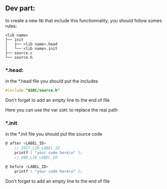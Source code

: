 ## 

## Dev part:
to create a new lib that include this functionnality, you should follow somes rules:

```Shell
<lib name>
├── init
│   ├── <lib name>.head
│   └── <lib name>.init
├── source.c
└── source.h
```

### \*.head:
in the \*.head file you should put the includes
```C
#include "$SRC/source.h"
```
Don't forget to add an empty line to the end of file

Here you can use the var `$SRC` to replace the real path

### \*.init
in the \*.init file you should put the source code
```C
@ after <LABEL_ID>
	// INIT_LIB_LABEL_ID
	printf ( "your code here\n" );
	// END_LIB_LABEL_ID

@ before <LABEL_ID>
	printf ( "your code here\n" );

```

Don't forget to add an empty line to the end of file

